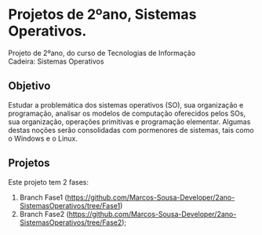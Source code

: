 # Projetos de 2ºano, Sistemas Operativos.
Projeto de 2ºano, do curso de Tecnologias de Informação <br>
Cadeira: Sistemas Operativos

## Objetivo
Estudar a problemática dos sistemas operativos (SO), sua organização e programação, analisar os modelos de computação oferecidos pelos SOs, sua organização, operações primitivas e programação elementar. Algumas destas noções serão consolidadas com pormenores de sistemas, tais como o Windows e o Linux.

## Projetos
Este projeto tem 2 fases: <br>
1. Branch Fase1 (https://github.com/Marcos-Sousa-Developer/2ano-SistemasOperativos/tree/Fase1) <br>
2. Branch Fase2 (https://github.com/Marcos-Sousa-Developer/2ano-SistemasOperativos/tree/Fase2);
